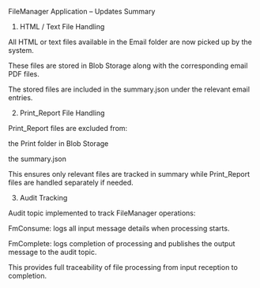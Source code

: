 FileManager Application – Updates Summary
1. HTML / Text File Handling

All HTML or text files available in the Email folder are now picked up by the system.

These files are stored in Blob Storage along with the corresponding email PDF files.

The stored files are included in the summary.json under the relevant email entries.

2. Print_Report File Handling

Print_Report files are excluded from:

the Print folder in Blob Storage

the summary.json

This ensures only relevant files are tracked in summary while Print_Report files are handled separately if needed.

3. Audit Tracking

Audit topic implemented to track FileManager operations:

FmConsume: logs all input message details when processing starts.

FmComplete: logs completion of processing and publishes the output message to the audit topic.

This provides full traceability of file processing from input reception to completion.

